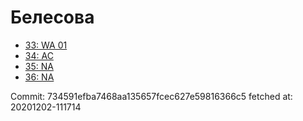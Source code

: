 # Белесова
- [33: WA 01](33.md)
- [34: AC](34.md)
- [35: NA](35.md)
- [36: NA](36.md)

Commit: 734591efba7468aa135657fcec627e59816366c5
 fetched at: 20201202-111714
